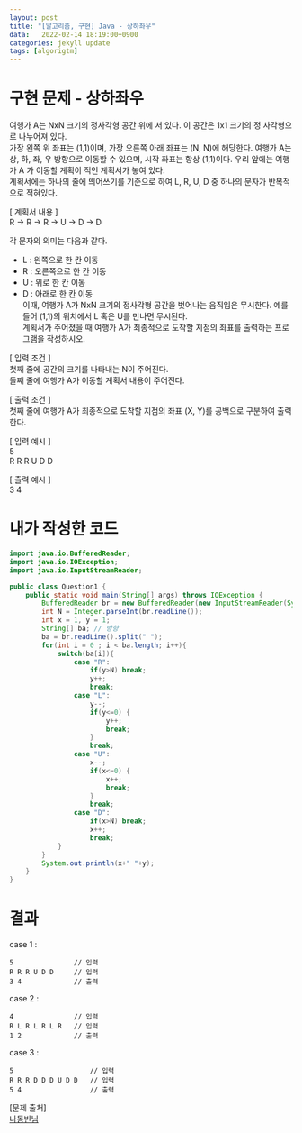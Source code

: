 ```yaml
---
layout: post
title: "[알고리즘, 구현] Java - 상하좌우"
data:   2022-02-14 18:19:00+0900
categories: jekyll update
tags: [algorigtm]
---
```

# 구현 문제 - 상하좌우
여행가 A는 NxN 크기의 정사각형 공간 위에 서 있다. 이 공간은 1x1 크기의 정 사각형으로 나누어져 있다.  
가장 왼쪽 위 좌표는 (1,1)이며, 가장 오른쪽 아래 좌표는 (N, N)에 해당한다. 여행가 A는 상, 하, 좌, 우 방향으로 이동할 수 있으며, 
시작 좌표는 항상 (1,1)이다. 우리 앞에는 여행가 A 가 이동할 계획이 적인 계획서가 놓여 있다.  
계획서에는 하나의 줄에 띄어쓰기를 기준으로 하여 L, R, U, D 중 하나의 문자가 반복적으로 적혀있다.  
  
[ 계획서 내용 ]  
R -> R -> R -> U -> D -> D  
  
각 문자의 의미는 다음과 같다.  
- L : 왼쪽으로 한 칸 이동  
- R : 오른쪽으로 한 칸 이동  
- U : 위로 한 칸 이동  
- D : 아래로 한 칸 이동  
이때, 여행가 A가 NxN 크기의 정사각형 공간을 벗어나는 움직임은 무시한다. 예를 들어 (1,1)의 위치에서 L 혹은 U를 만나면 무시된다.  
계획서가 주어졌을 때 여행가 A가 최종적으로 도착할 지점의 좌표를 출력하는 프로그램을 작성하시오.  
  
[ 입력 조건 ]  
첫째 줄에 공간의 크기를 나타내는 N이 주어진다.  
둘째 줄에 여행가 A가 이동할 계획서 내용이 주어진다.  
  
[ 출력 조건 ]  
첫째 줄에 여행가 A가 최종적으로 도착할 지점의 좌표 (X, Y)를 공백으로 구분하여 출력한다.  
  
[ 입력 예시 ]  
5  
R R R U D D  
  
[ 출력 예시 ]  
3 4  
  
# 내가 작성한 코드

```java
import java.io.BufferedReader;
import java.io.IOException;
import java.io.InputStreamReader;

public class Question1 {
    public static void main(String[] args) throws IOException {
        BufferedReader br = new BufferedReader(new InputStreamReader(System.in));
        int N = Integer.parseInt(br.readLine());
        int x = 1, y = 1;
        String[] ba; // 방향
        ba = br.readLine().split(" ");
        for(int i = 0 ; i < ba.length; i++){
            switch(ba[i]){
                case "R":
                    if(y>N) break;
                    y++;
                    break;
                case "L":
                    y--;
                    if(y<=0) {
                        y++;
                        break;
                    }
                    break;
                case "U":
                    x--;
                    if(x<=0) {
                        x++;
                        break;
                    }
                    break;
                case "D":
                    if(x>N) break;
                    x++;
                    break;
            }
        }
        System.out.println(x+" "+y);
    }
}
```
  
# 결과
case 1 :  
```console
5               // 입력
R R R U D D     // 입력
3 4             // 출력
```
case 2 :  
```console
4               // 입력
R L R L R L R   // 입력
1 2             // 출력
```
case 3 :  
```console
5                   // 입력
R R R D D D U D D   // 입력
5 4                 // 출력
```
  


[문제 출처]  
[나동빈님](http://www.kyobobook.co.kr/product/detailViewKor.laf?ejkGb=KOR&mallGb=KOR&barcode=9791162243077)